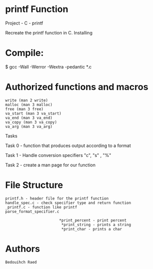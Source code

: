 # printf Function
Project - C - printf

Recreate the printf function in C.
Installing

# Compile:

$ gcc -Wall -Werror -Wextra -pedantic *.c

# Authorized functions and macros

    write (man 2 write)
    malloc (man 3 malloc)
    free (man 3 free)
    va_start (man 3 va_start)
    va_end (man 3 va_end)
    va_copy (man 3 va_copy)
    va_arg (man 3 va_arg)

Tasks

Task 0 - function that produces output according to a format

Task 1 - Handle conversion specifiers "c", "s" , "%"

Task 2 - create a man page for our function

# File Structure
	printf.h - header file for the printf function
	handle_spec.c - check specifier type and return function
	_printf.c - function like printf
	parse_format_specifier.c 
							
							*print_percent - print percent
							 *print_string - prints a string
							 *print_char - prints a char		


# Authors
	Bedouihch Raed